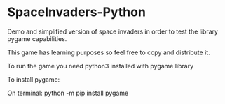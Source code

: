 ﻿# SpaceInvaders-Python

Demo and simplified version of space invaders in order to test the library pygame capabilities.

This game has learning purposes so feel free to copy and distribute it.

To run the game you need python3 installed with pygame library

To install pygame:

 On terminal:
 python -m pip install pygame
